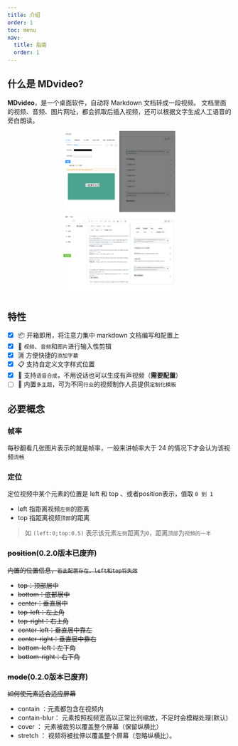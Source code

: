 ```yaml
---
title: 介绍
order: 1
toc: menu
nav:
  title: 指南
  order: 1
---
```


## 什么是 MDvideo?


**MDvideo**，是一个桌面软件，自动将 Markdown 文档转成一段视频。
文档里面的视频、音频、图片网址，都会抓取后插入视频，还可以根据文字生成人工语音的旁白朗读。


<p align="center">
  
 <img src="./../../public/images/1.png" width="50%" />
  
 <img src="./../../public/images/4.png" width="50%" />
 
</p> 

## 特性

- [x] 📦 开箱即用，将注意力集中 markdown 文档编写和配置上
- [x] 🎥 `视频`、`音频`和`图片`进行输入性剪辑
- [x] 🈵 方便快捷的`添加字幕`
- [x] 📋 支持自定义文字样式位置
- [x] 📡 支持`语音合成`，不用说话也可以生成有声视频（**需要配置**）
- [ ] 🎨 内置`多主题`，可为不同`行业`的视频制作人员提供`定制化模板`

## 必要概念

### 帧率

每秒翻看几张图片表示的就是帧率，一般来讲帧率大于 24 的情况下才会认为该视频`流畅`


### 定位

定位视频中某个元素的位置是 left 和 top 、或者position表示，值取 `0 到 1`

- left 指距离视频`左侧`的距离
- top 指距离视频`顶部`的距离

> 如 `(left:0;top:0.5)` 表示该元素`左侧`距离为`0`，距离`顶部`为`视频的一半`

### ~~position~~(0.2.0版本已废弃) 

~~内置的位置信息，`若此配置存在，left和top将失效`~~

- ~~top：顶部居中~~
- ~~bottom：底部居中~~
- ~~center：垂直居中~~
- ~~top-left：左上角~~
- ~~top-right：右上角~~
- ~~center-left：垂直居中靠左~~
- ~~center-right：垂直居中靠右~~
- ~~bottom-left：左下角~~
- ~~bottom-right：右下角~~

### ~~mode~~(0.2.0版本已废弃)

~~如何使元素适合适应屏幕~~

- contain ：元素都包含在视频内
- contain-blur： 元素按照视频宽高以正常比列缩放，不足时会模糊处理(默认)
- cover ： 元素被裁剪以覆盖整个屏幕（保留纵横比）
- stretch ： 视频将被拉伸以覆盖整个屏幕（忽略纵横比）。
